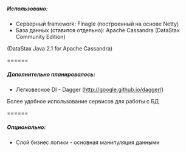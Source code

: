 ##### Использовано:
* Серверный framework: Finagle (построенный на основе Netty)
* База данных (ставится отдельно): Apache Cassandra (DataStax Community Edition)

(DataStax Java 2.1 for Apache Cassandra)

======

##### Дополнительно планировалось:
* Легковесное DI - Dagger (http://google.github.io/dagger/)

Более удобное использование сервисов для работы с БД

======

##### Опционально:
* Слой бизнес логики - основная манипуляция данными